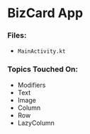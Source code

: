 # BizCard App

### Files:
- `MainActivity.kt`

### Topics Touched On:
- Modifiers
- Text
- Image
- Column
- Row
- LazyColumn
